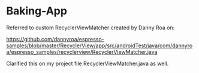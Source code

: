 # Baking-App

Referred to custom RecyclerViewMatcher created by Danny Roa on:

https://github.com/dannyroa/espresso-samples/blob/master/RecyclerView/app/src/androidTest/java/com/dannyroa/espresso_samples/recyclerview/RecyclerViewMatcher.java

Clarified this on my project file RecyclerViewMatcher.java as well.
